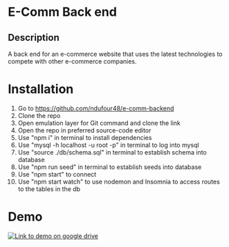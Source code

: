 # E-Comm Back end

## Description

A back end for an e-commerce website that uses the latest technologies to compete with other e-commerce companies.

# Installation

1. Go to https://github.com/ndufour48/e-comm-backend
2. Clone the repo
3. Open emulation layer for Git command and clone the link
4. Open the repo in preferred source-code editor
5. Use "npm i" in terminal to install dependencies
6. Use "mysql -h localhost -u root -p" in terminal to log into mysql
7. Use "source ./db/schema.sql" in terminal to establish schema into database
8. Use "npm run seed" in terminal to establish seeds into database
9. Use "npm start" to connect
10. Use "npm start watch" to use nodemon and Insomnia to access routes to the tables in the db

# Demo

[![Link to demo on google drive](https://cdn-icons-png.flaticon.com/512/5359/5359890.png)](chrome-extension://mmeijimgabbpbgpdklnllpncmdofkcpn/app.html#/files/5ba44e79-20b2-4e95-y5e5-5db3bfe864c0)
